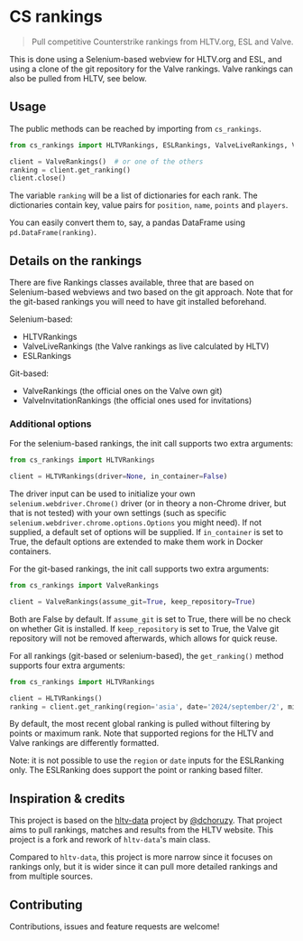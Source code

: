 # CS rankings

> Pull competitive Counterstrike rankings from HLTV.org, ESL and Valve.

This is done using a Selenium-based webview for HLTV.org and ESL, and using a clone of the git repository for the Valve
rankings. Valve rankings can also be pulled from HLTV, see below.

[//]: # (## Install)

[//]: # ()
[//]: # (```sh)

[//]: # (pip install hltv-data)

[//]: # (```)

## Usage

The public methods can be reached by importing from `cs_rankings`.
```python
from cs_rankings import HLTVRankings, ESLRankings, ValveLiveRankings, ValveRankings, ValveInvitationRankings

client = ValveRankings()  # or one of the others
ranking = client.get_ranking()
client.close()
```

The variable `ranking` will be a list of dictionaries for each rank. The dictionaries contain key, value pairs for 
`position`, `name`, `points` and `players`.

You can easily convert them to, say, a pandas DataFrame using `pd.DataFrame(ranking)`.


## Details on the rankings
There are five Rankings classes available, three that are based on Selenium-based webviews and two based on the git
approach. Note that for the git-based rankings you will need to have git installed beforehand.

Selenium-based:
- HLTVRankings
- ValveLiveRankings (the Valve rankings as live calculated by HLTV)
- ESLRankings

Git-based:
- ValveRankings (the official ones on the Valve own git)
- ValveInvitationRankings (the official ones used for invitations)

### Additional options
For the selenium-based rankings, the init call supports two extra arguments:
```python
from cs_rankings import HLTVRankings

client = HLTVRankings(driver=None, in_container=False)
```
The driver input can be used to initialize your own `selenium.webdriver.Chrome()` driver (or in theory a non-Chrome
driver, but that is not tested) with your own settings (such as specific `selenium.webdriver.chrome.options.Options` you
might need). If not supplied, a default set of options will be supplied. If `in_container` is set to True, the default
options are extended to make them work in Docker containers.

For the git-based rankings, the init call supports two extra arguments:
```python
from cs_rankings import ValveRankings

client = ValveRankings(assume_git=True, keep_repository=True)
```
Both are False by default. If `assume_git` is set to True, there will be no check on whether Git is installed. If 
`keep_repository` is set to True, the Valve git repository will not be removed afterwards, which allows for quick reuse.

For all rankings (git-based or selenium-based), the `get_ranking()` method supports four extra arguments:
```python
from cs_rankings import HLTVRankings

client = HLTVRankings()
ranking = client.get_ranking(region='asia', date='2024/september/2', min_points=10, max_rank=30)
```
By default, the most recent global ranking is pulled without filtering by points or maximum rank. Note that supported
regions for the HLTV and Valve rankings are differently formatted.

Note: it is not possible to use the `region` or `date` inputs for the ESLRanking only. The ESLRanking does support the point
or ranking based filter.

## Inspiration & credits
This project is based on the [hltv-data](https://github.com/dchoruzy/hltv-data) project by 
[@dchoruzy](https://github.com/dchoruzy). That project aims to pull rankings, matches and results from the HLTV website.
This project is a fork and rework of `hltv-data`'s main class.

Compared to `hltv-data`, this project is more narrow since it focuses on rankings only, but it is wider since it can 
pull more detailed rankings and from multiple sources.

## Contributing
Contributions, issues and feature requests are welcome!
